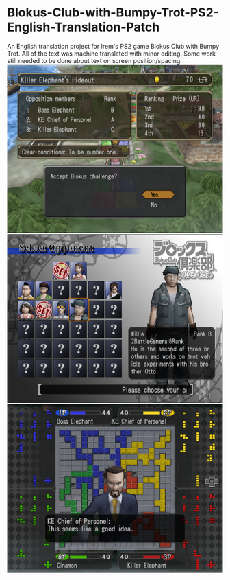 # Blokus-Club-with-Bumpy-Trot-PS2-English-Translation-Patch
An English translation project for Irem's PS2 game Blokus Club with Bumpy Trot.
All of the text was machine translated with minor editing.
Some work still needed to be done about text on screen position/spacing.
![WIP1](screenshots/Accepting_The_Challenge.png)
![WIP2](screenshots/Choosing_Opponents.png)
![WIP3](screenshots/Game_of_Blokus.png)
